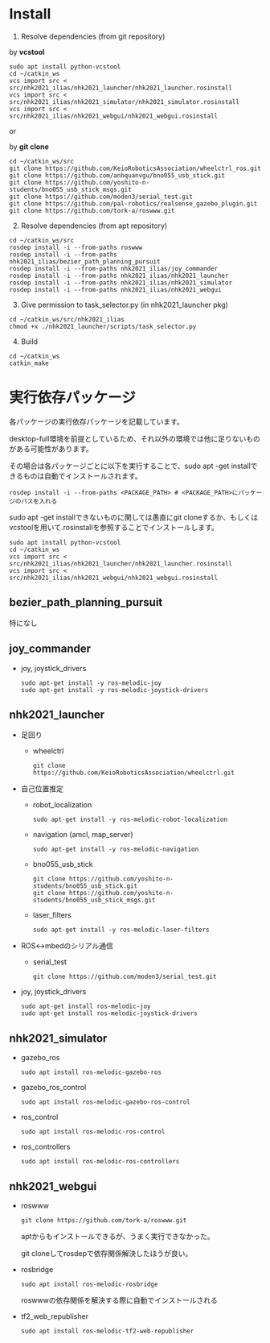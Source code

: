 # Install

1. Resolve dependencies (from git repository)

by **vcstool**

```shell
sudo apt install python-vcstool
cd ~/catkin_ws
vcs import src < src/nhk2021_ilias/nhk2021_launcher/nhk2021_launcher.rosinstall
vcs import src < src/nhk2021_ilias/nhk2021_simulator/nhk2021_simulator.rosinstall
vcs import src < src/nhk2021_ilias/nhk2021_webgui/nhk2021_webgui.rosinstall
```

or

by **git clone**

```shell
cd ~/catkin_ws/src
git clone https://github.com/KeioRoboticsAssociation/wheelctrl_ros.git
git clone https://github.com/anhquanvgu/bno055_usb_stick.git
git clone https://github.com/yoshito-n-students/bno055_usb_stick_msgs.git
git clone https://github.com/moden3/serial_test.git
git clone https://github.com/pal-robotics/realsense_gazebo_plugin.git
git clone https://github.com/tork-a/roswww.git
```

2. Resolve dependencies (from apt repository)

```shell
cd ~/catkin_ws/src
rosdep install -i --from-paths roswww
rosdep install -i --from-paths nhk2021_ilias/bezier_path_planning_pursuit
rosdep install -i --from-paths nhk2021_ilias/joy_commander
rosdep install -i --from-paths nhk2021_ilias/nhk2021_launcher
rosdep install -i --from-paths nhk2021_ilias/nhk2021_simulator
rosdep install -i --from-paths nhk2021_ilias/nhk2021_webgui
```

3. Give permission to task_selector.py (in nhk2021_launcher pkg)

```shell
cd ~/catkin_ws/src/nhk2021_ilias
chmod +x ./nhk2021_launcher/scripts/task_selector.py
```

4. Build

```shell
cd ~/catkin_ws
catkin_make
```



# 実行依存パッケージ

各パッケージの実行依存パッケージを記載しています。

 desktop-full環境を前提としているため、それ以外の環境では他に足りないものがある可能性があります。

その場合は各パッケージごとに以下を実行することで、sudo apt -get installできるものは自動でインストールされます。

```shell
rosdep install -i --from-paths <PACKAGE_PATH> # <PACKAGE_PATH>にパッケージのパスを入れる
```

sudo apt -get installできないものに関しては愚直にgit cloneするか、もしくはvcstoolを用いて.rosinstallを参照することでインストールします。

```shell
sudo apt install python-vcstool
cd ~/catkin_ws
vcs import src < src/nhk2021_ilias/nhk2021_launcher/nhk2021_launcher.rosinstall
vcs import src < src/nhk2021_ilias/nhk2021_webgui/nhk2021_webgui.rosinstall
```



## bezier_path_planning_pursuit

特になし



## joy_commander

- joy, joystick_drivers

  ```shell
  sudo apt-get install -y ros-melodic-joy
  sudo apt-get install -y ros-melodic-joystick-drivers
  ```

  

## nhk2021_launcher

- 足回り

  - wheelctrl

    ```shell
    git clone https://github.com/KeioRoboticsAssociation/wheelctrl.git
    ```

- 自己位置推定

  - robot_localization

    ```shell
    sudo apt-get install -y ros-melodic-robot-localization
    ```

  - navigation (amcl, map_server)

    ```shell
    sudo apt-get install -y ros-melodic-navigation
    ```

  - bno055_usb_stick

    ```shell
    git clone https://github.com/yoshito-n-students/bno055_usb_stick.git
    git clone https://github.com/yoshito-n-students/bno055_usb_stick_msgs.git
    ```

  - laser_filters

    ```shell
    sudo apt-get install -y ros-melodic-laser-filters
    ```

- ROS<->mbedのシリアル通信

  - serial_test

    ```shell
    git clone https://github.com/moden3/serial_test.git
    ```

- joy, joystick_drivers

  ```shell
  sudo apt-get install ros-melodic-joy
  sudo apt-get install ros-melodic-joystick-drivers
  ```

  

## nhk2021_simulator

- gazebo_ros

  ```shell
  sudo apt install ros-melodic-gazebo-ros
  ```

- gazebo_ros_control 

  ```shell
  sudo apt install ros-melodic-gazebo-ros-control 
  ```

- ros_control

  ```shell
  sudo apt install ros-melodic-ros-control
  ```

- ros_controllers 

  ```shell
  sudo apt install ros-melodic-ros-controllers 
  ```

  

## nhk2021_webgui

- roswww

  ```shell
  git clone https://github.com/tork-a/roswww.git
  ```

  aptからもインストールできるが、うまく実行できなかった。

  git cloneしてrosdepで依存関係解決したほうが良い。

- rosbridge

  ```shell
  sudo apt install ros-melodic-rosbridge
  ```

  roswwwの依存関係を解決する際に自動でインストールされる

- tf2_web_republisher

  ```shell
  sudo apt install ros-melodic-tf2-web-republisher 
  ```

  